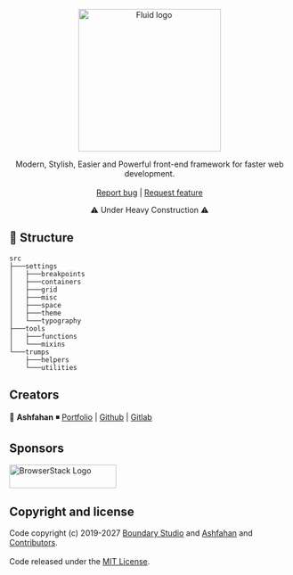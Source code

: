 <p align="center">
  <a href="https://github.com/BoundaryStudio/Fluid/tree/master/dist">
    <img src="http://ashfahan.com/fluid/logo.svg" alt="Fluid logo" width="256" height="256">
  </a>
</p>

<p align="center">
  Modern, Stylish, Easier and Powerful front-end framework for faster web development.
  <br>
  <br>
  <a href="https://github.com/BoundaryStudio/fluid/issues/new?template=bug.md">Report bug</a>
  |
  <a href="https://github.com/BoundaryStudio/fluid/issues/new?template=feature.md&labels=feature">Request feature</a>
</p>

<p align="center">
 ⚠️ Under Heavy Construction ⚠️
</p>

## 📂 Structure

```
src
├───settings
│   ├───breakpoints
│   ├───containers
│   ├───grid
│   ├───misc
│   ├───space
│   ├───theme
│   └───typography
├───tools
│   ├───functions
│   └───mixins
└───trumps
    ├───helpers
    └───utilities
```

## Creators

👷 **Ashfahan** ◾️ [Portfolio](https://ashfahan.com) | [Github](https://github.com/ashfahan) | [Gitlab](https://gitlab.com/ashfahan)

## Sponsors

<a href="https://www.browserstack.com/">
  <img src="https://live.browserstack.com/images/opensource/browserstack-logo.svg" alt="BrowserStack Logo" width="192" height="42">
</a>

## Copyright and license

Code copyright (c) 2019-2027 [Boundary Studio](https://boundarystudio.com) and [Ashfahan](https://Ashfahan.com) and [Contributors](https://github.com/BoundaryStudio/Fluid/graphs/contributors).
<br>
<br>
Code released under the [MIT License](https://github.com/BoundaryStudio/Fluid/blob/master/LICENSE).
